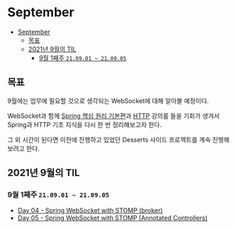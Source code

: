 # September

- [September](#september)
  - [목표](#목표)
  - [2021년 9월의 TIL](#2021년-9월의-til)
    - [9월 1째주 `21.09.01 ~ 21.09.05`](#9월-1째주-210901--210905)

## 목표

9월에는 업무에 필요할 것으로 생각되는 WebSocket에 대해 알아볼 예정이다.

WebSocket과 함께 [Spring 핵심 원리 기본편](https://www.inflearn.com/course/%EC%8A%A4%ED%94%84%EB%A7%81-%ED%95%B5%EC%8B%AC-%EC%9B%90%EB%A6%AC-%EA%B8%B0%EB%B3%B8%ED%8E%B8/)과 [HTTP](https://www.inflearn.com/course/http-%EC%9B%B9-%EB%84%A4%ED%8A%B8%EC%9B%8C%ED%81%AC/dashboard) 강의를 들을 기회가 생겨서 Spring과 HTTP 기초 지식을 다시 한 번 정리해보고자 한다.

그 외 시간이 된다면 이전에 진행하고 있었던 Desserts 사이드 프로젝트를 계속 진행해보려고 한다.

## 2021년 9월의 TIL

### 9월 1째주 `21.09.01 ~ 21.09.05`

* [Day 04 - Spring WebSocket with STOMP (broker)](day04.md)
* [Day 05 - Spring WebSocket with STOMP (Annotated Controllers)](day05.md)